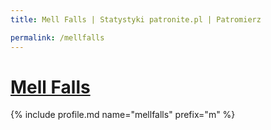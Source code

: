 ```yaml
---
title: Mell Falls | Statystyki patronite.pl | Patromierz

permalink: /mellfalls
---
```


# [Mell Falls](https://patronite.pl/mellfalls)

{% include profile.md name="mellfalls" prefix="m" %}
